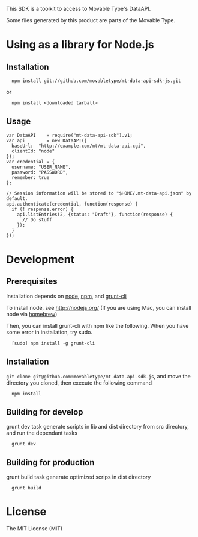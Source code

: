 This SDK is a toolkit to access to Movable Type's DataAPI.

Some files generated by this product are parts of the Movable Type.

# Using as a library for Node.js

## Installation

```
  npm install git://github.com/movabletype/mt-data-api-sdk-js.git
```

or

```
  npm install <downloaded tarball>
```

## Usage

```
var DataAPI    = require("mt-data-api-sdk").v1;
var api        = new DataAPI({
  baseUrl:  "http://example.com/mt/mt-data-api.cgi",
  clientId: "node"
});
var credential = {
  username: "USER_NAME",
  password: "PASSWORD",
  remember: true
};

// Session information will be stored to "$HOME/.mt-data-api.json" by default.
api.authenticate(credential, function(response) {
  if (! response.error) {
    api.listEntries(2, {status: "Draft"}, function(response) {
      // Do stuff
    });
  }
});
```

# Development

## Prerequisites
Installation depends on [node](http://nodejs.org/), [npm](https://npmjs.org/), and [grunt-cli](http://gruntjs.com/)

To install node, see http://nodejs.org/ (If you are using Mac, you can install node via [homebrew](http://mxcl.github.io/homebrew/))

Then, you can install grunt-cli with npm like the following. When you have some error in installation, try sudo.

```
  [sudo] npm install -g grunt-cli
```

## Installation
`git clone git@github.com:movabletype/mt-data-api-sdk-js`, and move the directory you cloned, then execute the following command

```
  npm install
```

## Building for develop
grunt dev task generate scripts in lib and dist directory from src directory, and run the dependant tasks

```
  grunt dev
```

## Building for production
grunt build task generate optimized scrips in dist directory

```
  grunt build
```

# License
The MIT License (MIT)
